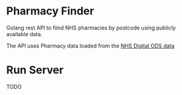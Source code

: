 # Pharmacy Finder
Golang rest API  to fiind NHS pharmacies by postcode using publicly available data.

The API uses Pharmacy data loaded from the [NHS Digital ODS data](https://digital.nhs.uk/services/organisation-data-service/data-downloads/gp-and-gp-practice-related-data)

# Run Server
TODO
